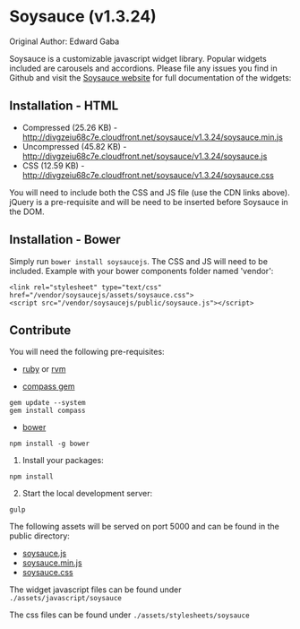 # Soysauce (v1.3.24)
Original Author: Edward Gaba

Soysauce is a customizable javascript widget library. Popular widgets included are carousels and accordions. Please file any issues you find in Github and visit the [Soysauce website](http://www.soysaucejs.com/) for full documentation of the widgets:

## Installation - HTML
* Compressed (25.26 KB) - http://divgzeiu68c7e.cloudfront.net/soysauce/v1.3.24/soysauce.min.js
* Uncompressed (45.82 KB) - http://divgzeiu68c7e.cloudfront.net/soysauce/v1.3.24/soysauce.js
* CSS (12.59 KB) - http://divgzeiu68c7e.cloudfront.net/soysauce/v1.3.24/soysauce.css

You will need to include both the CSS and JS file (use the CDN links above). jQuery is a pre-requisite and will be need to be inserted before Soysauce in the DOM.

## Installation - Bower
Simply run `bower install soysaucejs`. The CSS and JS will need to be included. Example with your bower components folder named 'vendor':
```
<link rel="stylesheet" type="text/css" href="/vendor/soysaucejs/assets/soysauce.css">
<script src="/vendor/soysaucejs/public/soysauce.js"></script>
```

## Contribute
You will need the following pre-requisites:

* [ruby](https://www.ruby-lang.org/en/downloads/) or [rvm](https://rvm.io/rvm/install)

* [compass gem](http://compass-style.org/install/)
```
gem update --system
gem install compass
```

* [bower](http://bower.io/)
```
npm install -g bower
```

1) Install your packages:
```
npm install
```

2) Start the local development server:
```
gulp
```

The following assets will be served on port 5000 and can be found in the public directory:
* [soysauce.js](http://localhost:5000/public/soysauce.js)
* [soysauce.min.js](http://localhost:5000/public/soysauce.min.js)
* [soysauce.css](http://localhost:5000/public/soysauce.css)

The widget javascript files can be found under `./assets/javascript/soysauce`

The css files can be found under `./assets/stylesheets/soysauce`
